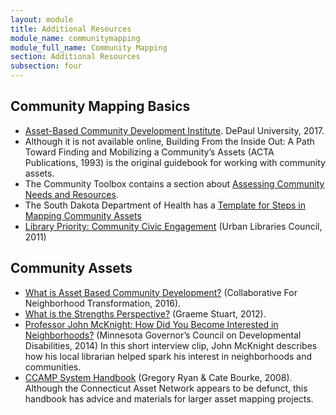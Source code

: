 ```yaml
---
layout: module
title: Additional Resources
module_name: communitymapping
module_full_name: Community Mapping
section: Additional Resources 
subsection: four
---
```


## Community Mapping Basics

<ul>

<li><a href="https://resources.depaul.edu/abcd-institute" target="_blank">Asset-Based Community Development Institute</a>. DePaul University, 2017. </li>

<li>Although it is not available online, Building From the Inside Out: A Path Toward Finding and Mobilizing a Community’s Assets (ACTA Publications, 1993) is the original guidebook for working with community assets.</li> 

<li>The Community Toolbox contains a section about <a href="http://ctb.ku.edu/en/table-of-contents/assessment/assessing-community-needs-and-resources" target="_blank">Assessing Community Needs and Resources</a>.</li>

<li>The South Dakota Department of Health has a <a href="http://goodandhealthysd.org/content/themes/GoodAndHealthySD/communitytoolkit/files/CoreProcess/Step4/GHCommunityToolKit-Step4-StepsinMappingCommunityAssetsTemplate.pdf" target="_blank">Template for Steps in Mapping Community Assets</a></li>

<li><a href="https://www.urbanlibraries.org/filebin/pdfs/ULC_Leadership_Brief_II_Full_4Pages.pdf" target="_blank">Library Priority: Community Civic Engagement</a> (Urban Libraries Council, 2011)</li>
</ul>


## Community Assets

<ul>
<li><a href="https://resources.depaul.edu/abcd-institute/resources/Documents/WhatisAssetBasedCommunityDevelopment.pdf" target="_blank">What is Asset Based Community Development?</a> (Collaborative For Neighborhood Transformation, 2016).</li>
<li><a href="https://sustainingcommunity.wordpress.com/2012/05/30/what-is-the-strengths-perspective/" target="_blank">What is the Strengths Perspective?</a> (Graeme Stuart, 2012).</li>
  <li><a href="https://www.youtube.com/watch?v=LW-XOqsOzuE&feature=youtu.be" target="_blank">Professor John McKnight: How Did You Become Interested in Neighborhoods?</a> (Minnesota Governor’s Council on Developmental Disabilities, 2014) In this short interview clip, John McKnight describes how his local librarian helped spark his interest in neighborhoods and communities.</li>
<li><a href="http://www.nurturedevelopment.org/wp-content/uploads/2016/01/Asset-Mapping-CCAMP_System_Handbook.pdf" target="_blank">CCAMP System Handbook</a> (Gregory Ryan & Cate Bourke, 2008). Although the Connecticut Asset Network appears to be defunct, this handbook has advice and materials for larger asset mapping projects.</li>
</ul>